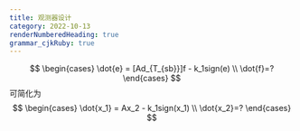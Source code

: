 ```yaml
---
title: 观测器设计
category: 2022-10-13
renderNumberedHeading: true
grammar_cjkRuby: true
---
```



$$
\begin{cases}
\dot{e} = [Ad_{T_{sb}}]f - k_1sign(e) \\
\dot{f}=?
\end{cases}
$$
可简化为
$$
\begin{cases}
\dot{x_1} = Ax_2 - k_1sign(x_1) \\
\dot{x_2}=?
\end{cases}
$$
